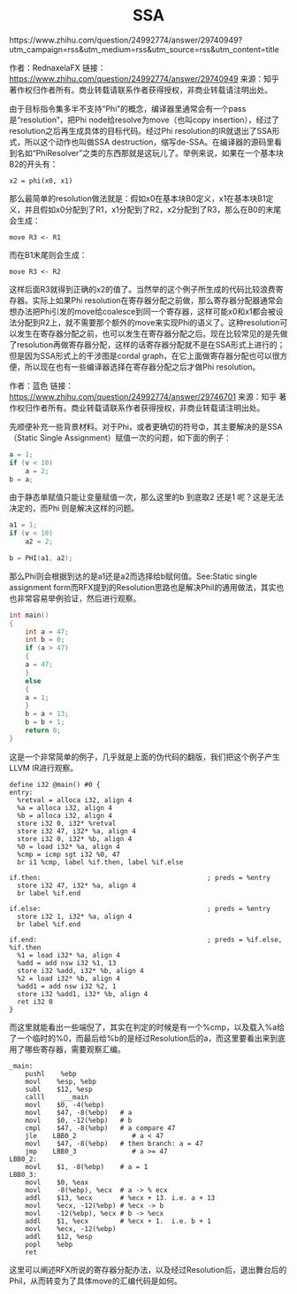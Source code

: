 <h1 align="center">SSA</h1>
https://www.zhihu.com/question/24992774/answer/29740949?utm_campaign=rss&utm_medium=rss&utm_source=rss&utm_content=title

作者：RednaxelaFX
链接：https://www.zhihu.com/question/24992774/answer/29740949
来源：知乎
著作权归作者所有。商业转载请联系作者获得授权，非商业转载请注明出处。

由于目标指令集多半不支持“Phi”的概念，编译器里通常会有一个pass是“resolution”，把Phi node给resolve为move（也叫copy insertion），经过了resolution之后再生成具体的目标代码。经过Phi resolution的IR就退出了SSA形式，所以这个动作也叫做SSA destruction，缩写de-SSA。在编译器的源码里看到名如“PhiResolver”之类的东西那就是这玩儿了。举例来说，如果在一个基本块B2的开头有：
```assembly
x2 = phi(x0, x1)
```
那么最简单的resolution做法就是：假如x0在基本块B0定义，x1在基本块B1定义，并且假如x0分配到了R1，x1分配到了R2，x2分配到了R3，那么在B0的末尾会生成：
```assembly
move R3 <- R1
```
而在B1末尾则会生成：
```assembly
move R3 <- R2
```
这样后面R3就得到正确的x2的值了。当然举的这个例子所生成的代码比较浪费寄存器。实际上如果Phi resolution在寄存器分配之前做，那么寄存器分配器通常会想办法把Phi引发的move给coalesce到同一个寄存器，这样可能x0和x1都会被设法分配到R2上，就不需要那个额外的move来实现Phi的语义了。这种resolution可以发生在寄存器分配之前，也可以发生在寄存器分配之后。现在比较常见的是先做了resolution再做寄存器分配，这样的话寄存器分配就不是在SSA形式上进行的；但是因为SSA形式上的干涉图是cordal graph，在它上面做寄存器分配也可以很方便，所以现在也有一些编译器选择在寄存器分配之后才做Phi resolution。

作者：蓝色
链接：https://www.zhihu.com/question/24992774/answer/29746701
来源：知乎
著作权归作者所有。商业转载请联系作者获得授权，非商业转载请注明出处。


先顺便补充一些背景材料。对于Phi，或者更确切的符号Φ，其主要解决的是SSA（Static Single Assignment）赋值一次的问题，如下面的例子：
```c++
a = 1;
if (v < 10)
    a = 2;
b = a;
```

由于静态单赋值只能让变量赋值一次，那么这里的b 到底取2 还是1 呢？这是无法决定的，而Phi 则是解决这样的问题。
```c++
a1 = 1;
if (v < 10)
    a2 = 2;
    
b = PHI(a1, a2);
```
那么Phi则会根据到达的是a1还是a2而选择给b赋何值。See:Static single assignment form而RFX提到的Resolution思路也是解决Phil的通用做法，其实也也非常容易举例验证，然后进行观察。
```c++
int main()
{
    int a = 47;
    int b = 0;
    if (a > 47)
    {
	a = 47;
    }
    else
    {
	a = 1;
    }
    b = a + 13;
    b = b + 1;
    return 0;
}
```
这是一个非常简单的例子，几乎就是上面的伪代码的翻版，我们把这个例子产生LLVM IR进行观察。
```assembly
define i32 @main() #0 {
entry:
  %retval = alloca i32, align 4
  %a = alloca i32, align 4
  %b = alloca i32, align 4
  store i32 0, i32* %retval
  store i32 47, i32* %a, align 4
  store i32 0, i32* %b, align 4
  %0 = load i32* %a, align 4
  %cmp = icmp sgt i32 %0, 47
  br i1 %cmp, label %if.then, label %if.else

if.then:                                          ; preds = %entry
  store i32 47, i32* %a, align 4
  br label %if.end

if.else:                                          ; preds = %entry
  store i32 1, i32* %a, align 4
  br label %if.end

if.end:                                           ; preds = %if.else, %if.then
  %1 = load i32* %a, align 4
  %add = add nsw i32 %1, 13
  store i32 %add, i32* %b, align 4
  %2 = load i32* %b, align 4
  %add1 = add nsw i32 %2, 1
  store i32 %add1, i32* %b, align 4
  ret i32 0
}
```
而这里就能看出一些端倪了，其实在判定的时候是有一个%cmp，以及载入%a给了一个临时的%0，而最后给%b的是经过Resolution后的a，而这里要看出来到底用了哪些寄存器，需要观察汇编。
```assembly
_main:
    pushl    %ebp
    movl    %esp, %ebp
    subl    $12, %esp
    calll    ___main
    movl    $0, -4(%ebp)
    movl    $47, -8(%ebp)   # a
    movl    $0, -12(%ebp)   # b
    cmpl    $47, -8(%ebp)   # a compare 47
    jle    LBB0_2              # a < 47
    movl    $47, -8(%ebp)   # then branch: a = 47 
    jmp    LBB0_3              # a >= 47
LBB0_2:
    movl    $1, -8(%ebp)    # a = 1
LBB0_3:
    movl    $0, %eax
    movl    -8(%ebp), %ecx  # a -> % ecx
    addl    $13, %ecx       # %ecx + 13. i.e. a + 13
    movl    %ecx, -12(%ebp) # %ecx -> b
    movl    -12(%ebp), %ecx # b -> %ecx
    addl    $1, %ecx        # %ecx + 1.  i.e. b + 1
    movl    %ecx, -12(%ebp)
    addl    $12, %esp
    popl    %ebp
    ret
```
这里可以阐述RFX所说的寄存器分配办法，以及经过Resolution后，退出舞台后的Phil，从而转变为了具体move的汇编代码是如何。